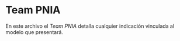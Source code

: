 # Team PNIA
En este archivo el *Team PNIA* detalla cualquier indicación vinculada al modelo que presentará.
